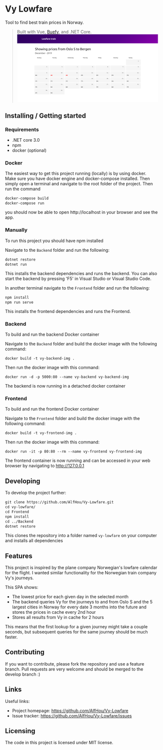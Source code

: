# Vy Lowfare
Tool to find best train prices in Norway. 
> Built with Vue, [Buefy](https://buefy.org/), and .NET Core.
![preview](/Media/preview.png)

## Installing / Getting started

### Requirements
* .NET core 3.0
* npm
* docker (optional)

### Docker
The easiest way to get this project running (locally) is by using docker.
Make sure you have docker engine and docker-compose installed. Then
simply open a terminal and navigate to the root folder of the project.
Then run the command 
```shell
docker-compose build
docker-compose run
```
you should now be able to open http://localhost in your browser and see the app.


### Manually
To run this project you should have npm installed

Navigate to the `Backend` folder and run the following:
```shell
dotnet restore
dotnet run
```

This installs the backend dependencies and runs the backend.
You can also start the backend by pressing 'F5' in Visual Studio or Visual Studio Code.


In another terminal navigate to the `Frontend` folder and run the following:
```shell
npm install
npm run serve
```

This installs the frontend dependencies and runs the Frontend. 


### Backend
To build and run the backend Docker container

Navigate to the `Backend` folder and build the docker image with the following command:
```shell
docker build -t vy-backend-img .
```
Then run the docker image with this command:
```shell
docker run -d -p 5000:80 --name vy-backend vy-backend-img
```
The backend is now running in a detached docker container


### Frontend
To build and run the frontend Docker container

Navigate to the `Frontend` folder and build the docker image with the following command:
```shell
docker build -t vy-frontend-img .
```

Then run the docker image with this command:
```shell
docker run -it -p 80:80 --rm --name vy-frontend vy-frontend-img
```
The frontend container is now running and can be accessed in your web browser
by navigating to http://127.0.0.1



## Developing
To develop the project further:

```shell
git clone https://github.com/AlfHou/Vy-Lowfare.git
cd vy-lowfare/
cd Frontend
npm install
cd ../Backend
dotnet restore
```

This clones the repository into a folder named `vy-lowfare` on your computer and installs all dependencies


## Features
This project is inspired by the plane company Norwegian's lowfare calendar for the flight.
I wanted similar functionality for the Norwegian train company Vy's journeys.

This SPA shows:
* The lowest price for each given day in the selected month
* The backend queries Vy for the journeys to and from Oslo S and the 5 largest cities in Norway for 
  every date 3 months into the future and stores the prices in cache every 2nd hour 
* Stores all results from Vy in cache for 2 hours

This means that the first lookup for a given journey might take a couple seconds, but
subsequent queries for the same journey should be much faster.

## Contributing
If you want to contribute, please fork the repository and use a feature branch. Pull requests
are very welcome and should be merged to the develop branch :)

## Links
Useful links:
- Project homepage: https://github.com/AlfHou/Vy-Lowfare
- Issue tracker: https://github.com/AlfHou/Vy-Lowfare/issues


## Licensing
The code in this project is licensed under MIT license.
